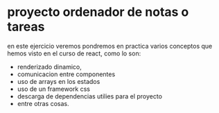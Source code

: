 # proyecto ordenador de notas o tareas 

en este ejercicio veremos pondremos en practica varios conceptos que hemos visto en el curso de react, como lo son: 

- renderizado dinamico, 
- comunicacion entre componentes 
- uso de arrays en los estados 
- uso de un framework css 
- descarga de dependencias utilies para el proyecto 
- entre otras cosas. 

